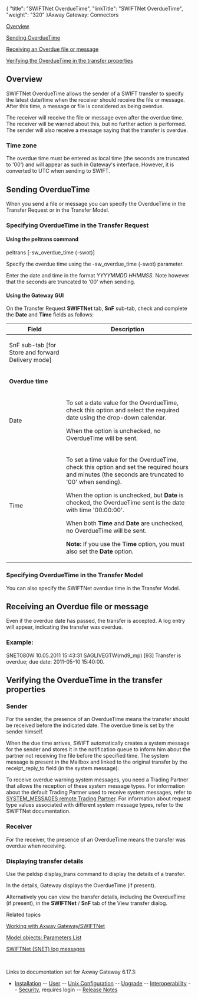 {
    "title": "SWIFTNet OverdueTime",
    "linkTitle": "SWIFTNet OverdueTime",
    "weight": "320"
}<span class="mc-variable axway_variables.Component_Long_Name variable">Axway Gateway</span>: Connectors

[Overview](#overview)

[Sending OverdueTime](#sending)

[Receiving an Overdue file or message](#receiving)

[Verifying the OverdueTime in the transfer properties](#verifying)

<span id="overview"></span>

## Overview

SWIFTNet OverdueTime allows the sender of a SWIFT transfer to specify the latest date/time when the receiver should receive the file or message. After this time, a message or file is considered as being overdue.

The receiver will receive the file or message even after the overdue time. The receiver will be warned about this, but no further action is performed. The sender will also receive a message saying that the transfer is overdue.

### Time zone

The overdue time must be entered as local time (the seconds are truncated to '00') and will appear as such in Gateway's interface. However, it is converted to UTC when sending to SWIFT.

<span id="sending"></span>

## Sending OverdueTime

When you send a file or message you can specify the OverdueTime in the Transfer Request or in the Transfer Model.

### Specifying OverdueTime in the Transfer Request

#### Using the peltrans command

peltrans \[-sw\_overdue\_time (-swot)\]

Specify the overdue time using the <span class="code">-sw\_overdue\_time (-swot)</span> parameter.

Enter the date and time in the format <span style="font-style: italic;">YYYYMMDD HHMMSS</span>. Note however that the seconds are truncated to '00' when sending.

#### Using the Gateway GUI

On the Transfer Request **SWIFTNet** tab, **SnF** sub-tab, check and complete the **Date** and **Time** fields as follows:

<table>
         
         
         
   
   <thead>
      <tr>
<th class="HeadE-Column1-Header1">Field         </th>
<th class="HeadD-Column1-Header1">Description         </th>
      </tr>
   </thead>
   <tbody>
      <tr>
         <td><p>SnF sub-tab <span style="font-weight: normal;">[for Store and forward Delivery mode]</span></p>         </td>
      </tr>
      <tr>
         <td><p><span style="font-weight: bold;">Overdue time</span></p>         </td>
      </tr>
      <tr>
         <td><p>Date</p>         </td>
         <td><p>To set a date value for the OverdueTime, check this option and select the required date using the drop-down calendar.</p>
<p>When the option is unchecked, no OverdueTime will be sent.</p>         </td>
      </tr>
      <tr>
         <td><p>Time</p>         </td>
         <td><p>To set a time value for the OverdueTime, check this option and set the required hours and minutes (the seconds are truncated to '00' when sending).</p>
<p>When the option is unchecked, but <strong>Date</strong> is checked, the OverdueTime sent is the date with time '00:00:00'.</p>
<p>When both <strong>Time</strong> and <strong>Date</strong> are unchecked, no OverdueTime will be sent.</p>
<p><strong>Note:</strong> If you use the <strong>Time</strong> option, you must also set the <strong>Date</strong> option.</p>         </td>
      </tr>
   </tbody>
</table>

### Specifying OverdueTime in the Transfer Model

You can also specify the SWIFTNet overdue time in the Transfer Model.

<span id="receiving"></span>

## Receiving an Overdue file or message

Even if the overdue date has passed, the transfer is accepted. A log entry will appear, indicating the transfer was overdue.

### Example:

SNET080W 10.05.2011 15:43:31 SAGLIVEGTW(rnd9\_mp) \[93\] Transfer is overdue; due date: 2011-05-10 15:40:00.

<span id="verifying"></span>

## Verifying the OverdueTime in the transfer properties

### Sender

For the sender, the presence of an OverdueTime means the transfer should be received before the indicated date. The overdue time is set by the sender himself.

When the due time arrives, SWIFT automatically creates a system message for the sender and stores it in the notification queue to inform him about the partner not receiving the file before the specified time. The system message is present in the Mailbox and linked to the original transfer by the <span class="code">receipt\_reply\_to</span> field (in the system message).

To receive overdue warning system messages, you need a Trading Partner that allows the reception of these system message types. For information about the default Trading Partner used to receive system messages, refer to [SYSTEM\_MESSAGES remote Trading Partner](../../swiftnet_connector/swiftnet_configuring#sys_messages_tp). For information about request type values associated with different system message types, refer to the SWIFTNet documentation.

### Receiver

For the receiver, the presence of an OverdueTime means the transfer was overdue when receiving.

### Displaying transfer details

Use the <span class="codeBold_in_para">peldsp display\_trans</span> command to display the details of a transfer.

In the details, Gateway displays the OverdueTime (if present).

Alternatively you can view the transfer details, including the OverdueTime (if present), in the **SWIFTNet** / **SnF** tab of the View transfer dialog.

Related topics

[Working with <span class="mc-variable axway_variables.Component_Long_Name variable">Axway Gateway</span>/SWIFTNet](../../swiftnet_connector/swiftnet_working_with)

[Model objects: Parameters List](../../../../transfers_start_here/parameters_start_here/models_start_here/model_object_parameter_list)

[SWIFTNet (SNET) log messages](../../../../log_messages_about/swiftnet_messages_(snet))

 

Links to documentation set for Axway Gateway <span class="mc-variable axway_variables.Release_Number variable">6.17.3</span>:

-   [Installation](/bundle/Gateway_6173_InstallationGuide_allOS_en_HTML5/page/Content/start_page.htm) -- [User](/bundle/Gateway_6173_UsersGuide_allOS_en_HTML5/page/Content/start_page.htm) -- [Unix Configuration](/bundle/Gateway_6173_ConfigurationGuide_UNIX_en_HTML5/page/Content/start_page.htm) -- [Upgrade](/bundle/Gateway_6173_UpgradeGuide_allOS_en_HTML5/page/Content/start_page.htm) -- [Interoperability](/bundle/Gateway_6173_InteroperabilityGuide_allOS_en_HTML5/page/Content/start_page.htm) -- [Security](/bundle/Gateway_6173_SecurityGuide_allOS_en_HTML5/page/Content/start_page.htm), requires login -- [Release Notes](/bundle/Gateway_6173_ReleaseNotes_allOS_en_HTML5/page/Content/Gateway_ReleaseNotes_allOS_en.htm)
